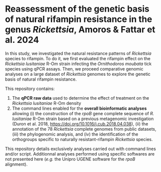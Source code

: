 # Reassessment of the genetic basis of natural rifampin resistance in the genus *Rickettsia*, Amoros & Fattar et al. 2024

In this study, we investigated the natural resistance patterns of *Rickettsia* species to rifampin. To do it, we first evaluated the rifampin effect on the *Rickettsia lusitaniae* R-Om strain infecting the *Ornithodoros moubata* tick species using qPCR assays. Then, we proceed comparative genomic analyses on a large dataset of *Rickettsia* genomes to explore the genetic basis of natural rifampin resistance.

This repository contains:
1. The **qPCR raw data** used to determine the effect of treatment on the *Rickettsia lusitaniae* R-Om density
2. The command lines enabled for the **overall bioinformatic analyses** allowing (i) the construction of the *rpoB* gene complete sequence of *R. lusitaniae* R-Om strain based on a previous metagenomic investigation (Duron et al. 2018, <https://doi.org/10.1016/j.cub.2018.04.038>), (ii) the annotation of the 78 *Rickettsia* complete genomes from public datasets, (iii) the phylogenomic analysis, and (iv) the identification of the orthogroups specific to naturally resistant-rifampin *Rickettsia* species.

This repository details exclusively analyses carried out with command lines and/or script. Additionnal analyses performed using specific softwares are not presented here (*e.g.* the Unipro UGENE software for the *rpoB* alignment).
